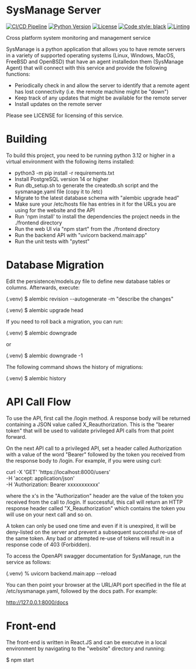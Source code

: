 # SysManage Server

[![CI/CD Pipeline](https://github.com/bceverly/sysmanage/actions/workflows/ci.yml/badge.svg)](https://github.com/bceverly/sysmanage/actions/workflows/ci.yml)
[![Python Version](https://img.shields.io/badge/python-3.12-blue.svg)](https://python.org)
[![License](https://img.shields.io/badge/license-BSD%202--Clause-green.svg)](LICENSE)
[![Code style: black](https://img.shields.io/badge/code%20style-black-000000.svg)](https://github.com/psf/black)
[![Linting](https://img.shields.io/badge/linting-pylint-blue.svg)](https://github.com/PyCQA/pylint)

Cross platform system monitoring and management service

SysManage is a python application that allows you to have remote servers
in a variety of supported operating systems (Linux, Windows, MacOS, FreeBSD and
OpenBSD) that have an agent installedon them (SysManage Agent) that will
connect with this service and provide the following functions:

- Periodically check in and allow the server to identify that a remote agent
has lost connectivity (i.e. the remote machine might be "down")
- Keep track of any updates that might be available for the remote server
- Install updates on the remote server

Please see LICENSE for licensing of this service.

# Building
To build this project, you need to be running python 3.12 or higher in a 
virtual environment with the following items installed:

- python3 -m pip install -r requirements.txt
- Install PostgreSQL version 14 or higher
- Run db_setup.sh to generate the createdb.sh script and the
sysmanage.yaml file (copy it to /etc)
- Migrate to the latest database schema with "alembic upgrade head"
- Make sure your /etc/hosts file has entries in it for the URLs you are
using for the website and the API
- Run 'npm install' to install the dependencies the project needs in the
./frontend directory
- Run the web UI via "npm start" from the ./frontend
directory
- Run the backend API with "uvicorn backend.main:app"
- Run the unit tests with "pytest"

# Database Migration
Edit the persistence/models.py file to define new database tables or
columns.  Afterwards, execute:

(.venv) $ alembic revision --autogenerate -m "describe the changes"

(.venv) $ alembic upgrade head

If you need to roll back a migration, you can run:

(.venv) $ alembic downgrade <revision>

or

(.venv) $ alembic downgrade -1

The following command shows the history of migrations:

(.venv) $ alembic history

# API Call Flow

To use the API, first call the /login method.  A response body will be
returned containing a JSON value called X_Reauthorization.  This is the
"bearer token" that will be used to validate privileged API calls from that
point forward.

On the next API call to a privileged API, set a header called
Authorization with a value of the word "Bearer" followed by the token
you received from the response body to /login.  For example, if you
were using curl:

curl -X 'GET' 'https://localhost:8000/users' \
  -H 'accept: application/json' \
  -H 'Authorization: Bearer xxxxxxxxxxx'

where the x's in the "Authorization" header are the value of the token
you received from the call to /login.  If successful, this call will return
an HTTP response header called "X_Reauthorization" which contains the token
you will use on your next call and so on.

A token can only be used one time and even if it is unexpired, it will be
deny-listed on the server and prevent a subsequent successful re-use of the
same token.  Any bad or attempted re-use of tokens will result in a response
code of 403 (Forbidden).

To access the OpenAPI swagger documentation for SysManage, run the service
as follows:

(.venv) % uvicorn backend.main:app --reload

You can then point your browser at the URL/API port specified in the file at
/etc/sysmanage.yaml, followed by the docs path.  For example:

http://127.0.0.1:8000/docs

# Front-end

The front-end is written in React.JS and can be executve in a local
environment by navigating to the "website" directory and running:

$ npm start
